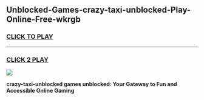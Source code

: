 
## Unblocked-Games-crazy-taxi-unblocked-Play-Online-Free-wkrgb
<h3>
<a href="https://premium76.site?title=crazy-taxi-unblocked&ref=26A">CLICK TO PLAY</a></h3>
<hr>

<h3>
<a href="https://premium76.site?title=crazy-taxi-unblocked&ref=26A">CLICK 2 PLAY</a>
  
</h3>

<a href="https://premium76.site?title=crazy-taxi-unblocked&ref=26A"><img src="https://clearcache.store/games.png"></a>


**crazy-taxi-unblocked games unblocked: Your Gateway to Fun and Accessible Online Gaming**
